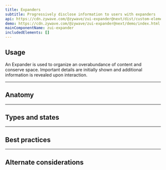 ```yaml
---
title: Expanders
subtitle: Progressively disclose information to users with expanders
api: https://cdn.zywave.com/@zywave/zui-expander@next/dist/custom-elements.json
demo: https://cdn.zywave.com/@zywave/zui-expander@next/demo/index.html
mainComponentName: zui-expander
includedElements: []
---
```


## Usage 
An Expander is used to organize an overabundance of content and conserve space. Important details are initially shown and additional information is revealed upon interaction.  

---

## Anatomy  

---

## Types and states  

---

## Best practices  

---

## Alternate considerations

